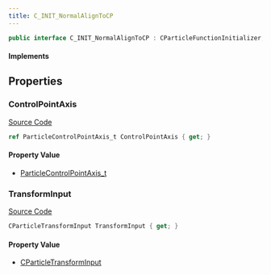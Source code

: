 ```yaml
---
title: C_INIT_NormalAlignToCP
---
```


```csharp
public interface C_INIT_NormalAlignToCP : CParticleFunctionInitializer, CParticleFunction, ISchemaClass<CParticleFunction>, ISchemaClass<CParticleFunctionInitializer>, ISchemaClass<C_INIT_NormalAlignToCP>, ISchemaField, ISchemaClass, INativeHandle
```

#### Implements

## Properties

### ControlPointAxis

[Source Code](https://github.com/swiftly-solution/swiftlys2/blob/beta/managed/src/SwiftlyS2.Generated/Schemas/Interfaces/C_INIT_NormalAlignToCP.cs#L18)

```csharp
ref ParticleControlPointAxis_t ControlPointAxis { get; }
```

#### Property Value

- [ParticleControlPointAxis_t](/docs/api/shared/schemadefinitions/particlecontrolpointaxis_t)

### TransformInput

[Source Code](https://github.com/swiftly-solution/swiftlys2/blob/beta/managed/src/SwiftlyS2.Generated/Schemas/Interfaces/C_INIT_NormalAlignToCP.cs#L16)

```csharp
CParticleTransformInput TransformInput { get; }
```

#### Property Value

- [CParticleTransformInput](/docs/api/shared/schemadefinitions/cparticletransforminput)

